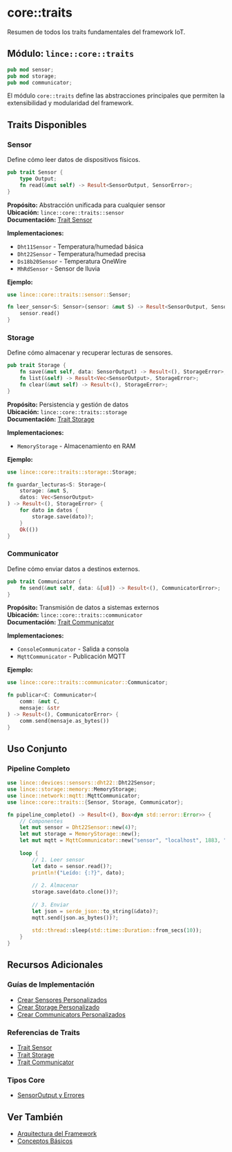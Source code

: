 # core::traits

Resumen de todos los traits fundamentales del framework IoT.

## Módulo: `lince::core::traits`

```rust
pub mod sensor;
pub mod storage;
pub mod communicator;
```

El módulo `core::traits` define las abstracciones principales que permiten la extensibilidad y modularidad del framework.

## Traits Disponibles

### Sensor

Define cómo leer datos de dispositivos físicos.

```rust
pub trait Sensor {
    type Output;
    fn read(&mut self) -> Result<SensorOutput, SensorError>;
}
```

**Propósito:** Abstracción unificada para cualquier sensor  
**Ubicación:** `lince::core::traits::sensor`  
**Documentación:** [Trait Sensor](./traits_sensor.md)

**Implementaciones:**
- `Dht11Sensor` - Temperatura/humedad básica
- `Dht22Sensor` - Temperatura/humedad precisa
- `Ds18b20Sensor` - Temperatura OneWire
- `MhRdSensor` - Sensor de lluvia

**Ejemplo:**
```rust
use lince::core::traits::sensor::Sensor;

fn leer_sensor<S: Sensor>(sensor: &mut S) -> Result<SensorOutput, SensorError> {
    sensor.read()
}
```

### Storage

Define cómo almacenar y recuperar lecturas de sensores.

```rust
pub trait Storage {
    fn save(&mut self, data: SensorOutput) -> Result<(), StorageError>;
    fn list(&self) -> Result<Vec<SensorOutput>, StorageError>;
    fn clear(&mut self) -> Result<(), StorageError>;
}
```

**Propósito:** Persistencia y gestión de datos  
**Ubicación:** `lince::core::traits::storage`  
**Documentación:** [Trait Storage](./traits_storage.md)

**Implementaciones:**
- `MemoryStorage` - Almacenamiento en RAM

**Ejemplo:**
```rust
use lince::core::traits::storage::Storage;

fn guardar_lecturas<S: Storage>(
    storage: &mut S,
    datos: Vec<SensorOutput>
) -> Result<(), StorageError> {
    for dato in datos {
        storage.save(dato)?;
    }
    Ok(())
}
```

### Communicator

Define cómo enviar datos a destinos externos.

```rust
pub trait Communicator {
    fn send(&mut self, data: &[u8]) -> Result<(), CommunicatorError>;
}
```

**Propósito:** Transmisión de datos a sistemas externos  
**Ubicación:** `lince::core::traits::communicator`  
**Documentación:** [Trait Communicator](./traits_communicator.md)

**Implementaciones:**
- `ConsoleCommunicator` - Salida a consola
- `MqttCommunicator` - Publicación MQTT

**Ejemplo:**
```rust
use lince::core::traits::communicator::Communicator;

fn publicar<C: Communicator>(
    comm: &mut C,
    mensaje: &str
) -> Result<(), CommunicatorError> {
    comm.send(mensaje.as_bytes())
}
```

## Uso Conjunto

### Pipeline Completo

```rust
use lince::devices::sensors::dht22::Dht22Sensor;
use lince::storage::memory::MemoryStorage;
use lince::network::mqtt::MqttCommunicator;
use lince::core::traits::{Sensor, Storage, Communicator};

fn pipeline_completo() -> Result<(), Box<dyn std::error::Error>> {
    // Componentes
    let mut sensor = Dht22Sensor::new(4)?;
    let mut storage = MemoryStorage::new();
    let mut mqtt = MqttCommunicator::new("sensor", "localhost", 1883, "topic")?;
    
    loop {
        // 1. Leer sensor
        let dato = sensor.read()?;
        println!("Leído: {:?}", dato);
        
        // 2. Almacenar
        storage.save(dato.clone())?;
        
        // 3. Enviar
        let json = serde_json::to_string(&dato)?;
        mqtt.send(json.as_bytes())?;
        
        std::thread::sleep(std::time::Duration::from_secs(10));
    }
}
```

## Recursos Adicionales

### Guías de Implementación

- [Crear Sensores Personalizados](../sensors/custom_sensors.md)
- [Crear Storage Personalizado](../storage/custom_storage.md)
- [Crear Communicators Personalizados](../communication/custom_communicators.md)

### Referencias de Traits

- [Trait Sensor](./traits_sensor.md)
- [Trait Storage](./traits_storage.md)
- [Trait Communicator](./traits_communicator.md)

### Tipos Core

- [SensorOutput y Errores](./core_types.md)


## Ver También

- [Arquitectura del Framework](../user_guide/architecture.md)
- [Conceptos Básicos](../user_guide/basic_concepts.md)